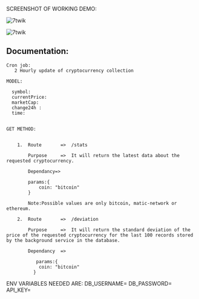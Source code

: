
SCREENSHOT OF WORKING DEMO:
<p><img align="center" src="https://res.cloudinary.com/dflwersfp/image/upload/v1736499396/kx1_ytoffy.jpg" alt="7twik" /></p>
<p><img align="center" src="https://res.cloudinary.com/dflwersfp/image/upload/v1736499396/kx2_moa3xq.jpg" alt="7twik" /></p>

Documentation:
--------------

    Cron job: 
       2 Hourly update of cryptocurrency collection

    MODEL:
       
      symbol:
      currentPrice:
      marketCap:
      change24h : 
      time:


    GET METHOD:


        1.  Route       =>  /stats

            Purpose     =>  It will return the latest data about the requested cryptocurrency.
            
            Dependancy=>

            params:{
                coin: "bitcoin"          
            }

            Note:Possible values are only bitcoin, matic-network or ethereum.

        2.  Route       =>  /deviation

            Purpose     =>  It will return the standard deviation of the price of the requested cryptocurrency for the last 100 records stored by the background service in the database.
            
            Dependancy  =>

               params:{
                coin: "bitcoin"          
              }
  




ENV VARIABLES NEEDED ARE:
DB_USERNAME=
DB_PASSWORD=
API_KEY=


